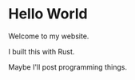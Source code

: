 # Hello World

Welcome to my website.

I built this with Rust.

Maybe I'll post programming things.
